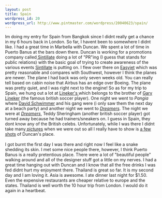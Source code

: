 ```yaml
--- 
layout: post
title: Spain
wordpress_id: 20
wordpress_url: http://www.pintmaster.com/wordpress/20040623/spain/
---
```

 Im doing my entry for Spain from Bangkok since I didnt really get a chance in my 6 hours back in London. So far, I havent been to somewhere I didnt like. I had a great time in Marbella with Duncan. We spent a lot of time in Puerto Banus at the bars down there. Duncan is working for a promotions company called<a href="http://www.sintillate.co.uk/sun.htm"> Sintillate</a> doing a lot of &quot;PR&quot;ing (I guess that stands for public relations) with the basic goal of trying to create awareness of the various events <a href="http://www.sintillate.co.uk/sun.htm">Sintillate</a> is putting on. I flew over there on <a href="http://www.easyjet.com">Easyjet</a> which was pretty reasonable and compares with Southwest, however I think the planes are newer. The plane I had back was only seven weeks old. You can really tell based on cabin noise that Airbus has an edge over Boeing. The plane was pretty quiet, and I was right next to the engine! So as for my trip to Spain, we hung out a lot at <a href="http://www.linekers-bar.com/html/bar_7.shtml">Lineker's </a>which belongs to the brother of <a href="http://images.google.com/images?q=gary%20lineker&hl=en&lr=&ie=UTF-8&sa=N&tab=wi">Gary Lineker</a> (the famous british soccer player). One night we went to <em>Pangia</em> where <a href="http://www.imdb.com/name/nm0001710/">David Schwimmer</a> and his gang were (i only saw them the next day at a beach party) and another night we went to <em><a href="http://www.dreamers-disco.com/menu.html">Dreamers</a></em>. The night we were at <em><a href="http://www.dreamers-disco.com/menu.html">Dreamers</a></em>, Teddy Sheringham (another british soccer player) got turned away because he had trainers/sneakers on. I guess in Spain, they dont know any of the British celebs. Unfortunately, while I was there I didnt take many<a href="http://homepage.mac.com/sudonim/PhotoAlbum12.html"> pictures</a> when we were out so all I really have to show is <a href="http://homepage.mac.com/sudonim/PhotoAlbum12.html">a few shots</a> of Duncan's place.<br>
        <br>
        I got burnt the first day I was there and right now I feel like a snake shedding its skin. I met some nice people there, however, I think Puerto Banus is a really pretentious place. There were a lot of &quot;beautiful people&quot; walking around and all of the designer stuff got a little on my nerves. I had a great time hanging out with Duncan and I know that all the free drinks I was fed didnt hurt my enjoyment there. Thailand is great so far. It is my second day and I am loving it. Asia is awesome. I ate dinner last night for $1.50. Even the expensive restaurants are cheaper relative to europe and the states. Thailand is well worth the 10 hour trip from London. I would do it again in a heartbeat. 
     
